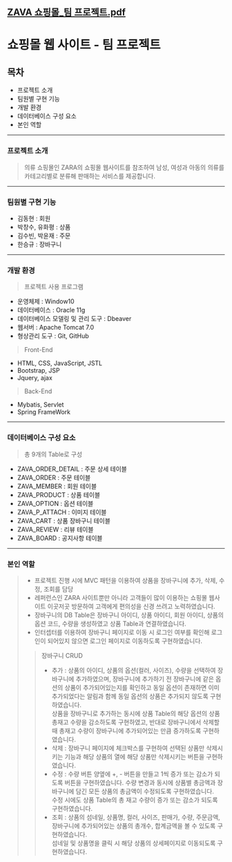 [ZAVA 쇼핑몰_팀 프로젝트.pdf](https://github.com/hanseungkyu1/ZAVA/files/8260080/ZAVA._.pdf)
---
# 쇼핑몰 웹 사이트 - 팀 프로젝트
## 목차
* 프로젝트 소개
* 팀원별 구현 기능
* 개발 환경
* 데이터베이스 구성 요소
* 본인 역할
---
### 프로젝트 소개
> 의류 쇼핑몰인 ZARA의 쇼핑몰 웹사이트를 참조하여 남성, 여성과 아동의 의류를 카테고리별로 분류해 판매하는 서비스를 제공합니다.
---
### 팀원별 구현 기능
* 김동현 : 회원
* 박창수, 유화평 : 상품
* 김수빈, 박윤재 : 주문
* 한승규 : 장바구니
---
### 개발 환경
> 프로젝트 사용 프로그램
* 운영체제 : Window10
* 데이터베이스 : Oracle 11g
* 데이터베이스 모델링 및 관리 도구 : Dbeaver
* 웹서버 : Apache Tomcat 7.0
* 형상관리 도구 : Git, GitHub
> Front-End
* HTML, CSS, JavaScript, JSTL
* Bootstrap, JSP
* Jquery, ajax
> Back-End
* Mybatis, Servlet
* Spring FrameWork
---
### 데이터베이스 구성 요소
> 총 9개의 Table로 구성
* ZAVA_ORDER_DETAIL : 주문 상세 테이블
* ZAVA_ORDER : 주문 테이블
* ZAVA_MEMBER : 회원 테이블
* ZAVA_PRODUCT : 상품 테이블
* ZAVA_OPTION : 옵션 테이블
* ZAVA_P_ATTACH : 이미지 테이블
* ZAVA_CART : 상품 장바구니 테이블
* ZAVA_REVIEW : 리뷰 테이블
* ZAVA_BOARD : 공지사항 테이블
---
### 본인 역할
> * 프로젝트 진행 시에 MVC 패턴을 이용하여 상품을 장바구니에 추가, 삭제, 수정, 조회를 담당  
> * 레퍼런스인 ZARA 사이트뿐만 아니라 고객들이 많이 이용하는 쇼핑몰 웹사이트 이곳저곳 방문하여 고객에게 편의성을 신경 쓰려고 노력하였습니다.  
> * 장바구니의 DB Table은 장바구니 아이디, 상품 아이디, 회원 아이디, 상품의 옵션 코드, 수량을 생성하였고 상품 Table과 연결하였습니다.  
> * 인터셉터를 이용하여 장바구니 페이지로 이동 시 로그인 여부를 확인해 로그인이 되어있지 않으면 로그인 페이지로 이동하도록 구현하였습니다.
> > 장바구니 CRUD  
> > * 추가 : 상품의 아이디, 상품의 옵션(컬러, 사이즈), 수량을 선택하여 장바구니에 추가하였으며, 장바구니에 추가하기 전 장바구니에 같은 옵션의 상품이 추가되어있는지를 확인하고
> > 동일 옵션이 존재하면 이미 추가되었다는 알림과 함께 동일 옵션의 상품은 추가되지 않도록 구현하였습니다.  
> > 상품을 장바구니로 추가하는 동시에 상품 Table의 해당 옵션의 상품 총재고 수량을 감소하도록 구현하였고, 반대로 장바구니에서 삭제할 때 총재고 수량이 장바구니에 추가되어있는 만큼 증가하도록 구현하였습니다.  
> > * 삭제 : 장바구니 페이지에 체크박스를 구현하여 선택된 상품만 삭제시키는 기능과 해당 상품의 열에 해당 상품만 삭제시키는 버튼을 구현하였습니다.  
> > * 수정 : 수량 버튼 양옆에 +, - 버튼을 만들고 1씩 증가 또는 감소가 되도록 버튼을 구현하였습니다. 수량 변경과 동시에 상품별 총금액과 장바구니에 담긴 모든 상품의 총금액이 수정되도록 구현하였습니다.  
> > 수정 시에도 상품 Table의 총 재고 수량이 증가 또는 감소가 되도록 구현하였습니다.  
> > * 조회 : 상품의 섬네일, 상품명, 컬러, 사이즈, 판매가, 수량, 주문금액, 장바구니에 추가되어있는 상품의 총개수, 합계금액을 볼 수 있도록 구현하였습니다.  
> > 섬네일 및 상품명을 클릭 시 해당 상품의 상세페이지로 이동되도록 구현하였습니다.  
